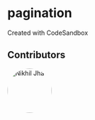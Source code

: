 # pagination
Created with CodeSandbox

## Contributors

<a href="https://github.com/NikhilJHA01">
  <img src="https://avatars.githubusercontent.com/u/63518046?v=4" alt="Nikhil Jha" style="border-radius: 50%"; width="100"; height="100"">
</a>
